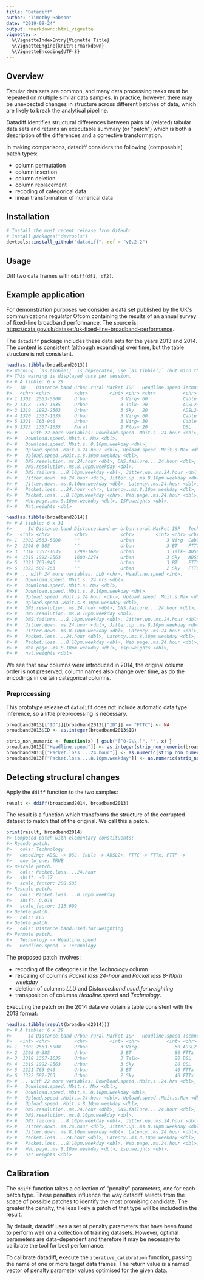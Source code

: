 ```yaml
---
title: "Datadiff"
author: "Timothy Hobson"
date: "2019-09-24"
output: rmarkdown::html_vignette
vignette: >
  %\VignetteIndexEntry{Vignette Title}
  %\VignetteEngine{knitr::rmarkdown}
  %\VignetteEncoding{UTF-8}
---
```




## Overview

Tabular data sets are common, and many data processing tasks must be repeated on multiple similar data samples. In practice, however, there may be unexpected changes in structure across different batches of data, which are likely to break the analytical pipeline.

Datadiff identifies structural differences between pairs of (related) tabular 
data sets and returns an executable summary (or "patch") which is both a description of the differences and a corrective transformation.

In making comparisons, datadiff considers the following (composable) patch types:

 - column permutation
 - column insertion
 - column deletion
 - column replacement
 - recoding of categorical data
 - linear transformation of numerical data

## Installation


```r
# Install the most recent release from GitHub:
# install.packages("devtools")
devtools::install_github("datadiff", ref = "v0.2.2")
```

## Usage

Diff two data frames with `ddiff(df1, df2)`.

## Example application

For demonstration purposes we consider a data set published by the UK's 
communications regulator Ofcom containing the results of an annual survey of
fixed-line broadband performance. The source is: https://data.gov.uk/dataset/uk-fixed-line-broadband-performance.

The `datadiff` package includes these data sets for the years 2013 and 2014. The 
content is consistent (although expanding) over time, but the table structure is 
not consistent.


```r
head(as.tibble(broadband2013))
#> Warning: `as.tibble()` is deprecated, use `as_tibble()` (but mind the new semantics).
#> This warning is displayed once per session.
#> # A tibble: 6 x 29
#>   ID    Distance.band Urban.rural Market ISP   Headline.speed Technology
#>   <chr> <chr>         <chr>        <int> <chr> <chr>          <chr>     
#> 1 1302  2563-5000     Urban            3 Virg~ 60             Cable     
#> 2 1318  1367-1635     Urban            3 Talk~ 20             ADSL2+    
#> 3 1319  1992-2563     Urban            3 Sky   20             ADSL2+    
#> 4 1320  1367-1635     Urban            3 Virg~ 60             Cable     
#> 5 1321  763-946       Urban            3 Virg~ 30             Cable     
#> 6 1325  1367-1635     Rural            2 Plus~ 20             DSL       
#> # ... with 22 more variables: Download.speed..Mbit.s..24.hour <dbl>,
#> #   Download.speed..Mbit.s..Max <dbl>,
#> #   Download.speed..Mbit.s..8.10pm.weekday <dbl>,
#> #   Upload.speed..Mbit.s.24.hour <dbl>, Upload.speed..Mbit.s.Max <dbl>,
#> #   Upload.speed..Mbit.s.8.10pm.weekday <dbl>,
#> #   DNS.resolution..ms.24.hour <dbl>, DNS.failure....24.hour <dbl>,
#> #   DNS.resolution..ms.8.10pm.weekday <dbl>,
#> #   DNS.failure....8.10pm.weekday <dbl>, Jitter.up..ms.24.hour <dbl>,
#> #   Jitter.down..ms.24.hour <dbl>, Jitter.up..ms.8.10pm.weekday <dbl>,
#> #   Jitter.down..ms.8.10pm.weekday <dbl>, Latency..ms.24.hour <dbl>,
#> #   Packet.loss....24.hour <chr>, Latency..ms.8.10pm.weekday <dbl>,
#> #   Packet.loss....8.10pm.weekday <chr>, Web.page..ms.24.hour <dbl>,
#> #   Web.page..ms.8.10pm.weekday <dbl>, ISP.weights <dbl>,
#> #   Nat.weights <dbl>
```


```r
head(as.tibble(broadband2014))
#> # A tibble: 6 x 31
#>      Id Distance.band Distance.band.u~ Urban.rural Market ISP   Technology
#>   <int> <chr>         <chr>            <chr>        <int> <chr> <chr>     
#> 1  1302 2563-5000     ""               Urban            3 Virg~ Cable     
#> 2  1308 0-385         ""               Urban            3 BT    FTTC      
#> 3  1318 1367-1635     1299-1680        Urban            3 Talk~ ADSL      
#> 4  1319 1992-2563     1680-2274        Urban            3 Sky   ADSL      
#> 5  1321 763-946       ""               Urban            3 BT    FTTC      
#> 6  1322 582-763       ""               Urban            2 Sky   FTTC      
#> # ... with 24 more variables: LLU <chr>, Headline.speed <int>,
#> #   Download.speed..Mbit.s..24.hrs <dbl>,
#> #   Download.speed..Mbit.s..Max <dbl>,
#> #   Download.speed..Mbit.s..8.10pm.weekday <dbl>,
#> #   Upload.speed..Mbit.s.24.hour <dbl>, Upload.speed..Mbit.s.Max <dbl>,
#> #   Upload.speed..Mbit.s.8.10pm.weekday <dbl>,
#> #   DNS.resolution..ms.24.hour <dbl>, DNS.failure....24.hour <dbl>,
#> #   DNS.resolution..ms.8.10pm.weekday <dbl>,
#> #   DNS.failure....8.10pm.weekday <dbl>, Jitter.up..ms.24.hour <dbl>,
#> #   Jitter.down..ms.24.hour <dbl>, Jitter.up..ms.8.10pm.weekday <dbl>,
#> #   Jitter.down..ms.8.10pm.weekday <dbl>, Latency..ms.24.hour <dbl>,
#> #   Packet.loss....24.hour <dbl>, Latency..ms.8.10pm.weekday <dbl>,
#> #   Packet.loss....8.10pm.weekday <dbl>, Web.page..ms.24.hour <dbl>,
#> #   Web.page..ms.8.10pm.weekday <dbl>, isp.weights <dbl>,
#> #   nat.weights <dbl>
```

We see that new columns were introduced in 2014, the original column order is 
not preserved, column names also change over time, as do the encodings in 
certain categorical columns.

### Preprocessing

This prototype release of `datadiff` does not include automatic data type inference, so a little preprocessing is necessary.


```r
broadband2013[["ID"]][broadband2013[["ID"]] == "FTTC"] <- NA
broadband2013$ID <- as.integer(broadband2013$ID)

strip_non_numeric <- function(x) { gsub("[^0-9\\.]", "", x) }
broadband2013[["Headline.speed"]] <- as.integer(strip_non_numeric(broadband2013[["Headline.speed"]]))
broadband2013[["Packet.loss....24.hour"]] <- as.numeric(strip_non_numeric(broadband2013[["Packet.loss....24.hour"]]))
broadband2013[["Packet.loss....8.10pm.weekday"]] <- as.numeric(strip_non_numeric(broadband2013[["Packet.loss....8.10pm.weekday"]]))
```

## Detecting structural changes

Apply the `ddiff` function to the two samples:


```r
result <- ddiff(broadband2014, broadband2013)
```

The result is a function which transforms the structure of the corrupted dataset to match that of the original. We call this a patch.


```r
print(result, broadband2014)
#> Composed patch with elementary constituents:
#> Recode patch.
#>   cols: Technology
#>   encoding: ADSL -> DSL, Cable -> ADSL2+, FTTC -> FTTx, FTTP -> 
#>   one_to_one: TRUE
#> Rescale patch.
#>   cols: Packet.loss....24.hour
#>   shift: -0.17
#>   scale_factor: 280.505
#> Rescale patch.
#>   cols: Packet.loss....8.10pm.weekday
#>   shift: 0.014
#>   scale_factor: 113.909
#> Delete patch.
#>   cols: LLU
#> Delete patch.
#>   cols: Distance.band.used.for.weighting
#> Permute patch.
#>   Technology -> Headline.speed
#>   Headline.speed -> Technology
```

The proposed patch involves:

 - recoding of the categories in the _Technology_ column
 - rescaling of columns _Packet loss 24-hour_ and _Packet loss 8-10pm weekday_
 - deletion of columns _LLU_ and _Distance.band.used.for.weighting_
 - transposition of columns _Headline.speed_ and _Technology_.

Executing the patch on the 2014 data we obtain a table consistent with the 2013 format:


```r
head(as.tibble(result(broadband2014)))
#> # A tibble: 6 x 29
#>      Id Distance.band Urban.rural Market ISP   Headline.speed Technology
#>   <int> <chr>         <chr>        <int> <chr>          <int> <chr>     
#> 1  1302 2563-5000     Urban            3 Virg~             60 ADSL2+    
#> 2  1308 0-385         Urban            3 BT                80 FTTx      
#> 3  1318 1367-1635     Urban            3 Talk~             20 DSL       
#> 4  1319 1992-2563     Urban            3 Sky               20 DSL       
#> 5  1321 763-946       Urban            3 BT                40 FTTx      
#> 6  1322 582-763       Urban            2 Sky               40 FTTx      
#> # ... with 22 more variables: Download.speed..Mbit.s..24.hrs <dbl>,
#> #   Download.speed..Mbit.s..Max <dbl>,
#> #   Download.speed..Mbit.s..8.10pm.weekday <dbl>,
#> #   Upload.speed..Mbit.s.24.hour <dbl>, Upload.speed..Mbit.s.Max <dbl>,
#> #   Upload.speed..Mbit.s.8.10pm.weekday <dbl>,
#> #   DNS.resolution..ms.24.hour <dbl>, DNS.failure....24.hour <dbl>,
#> #   DNS.resolution..ms.8.10pm.weekday <dbl>,
#> #   DNS.failure....8.10pm.weekday <dbl>, Jitter.up..ms.24.hour <dbl>,
#> #   Jitter.down..ms.24.hour <dbl>, Jitter.up..ms.8.10pm.weekday <dbl>,
#> #   Jitter.down..ms.8.10pm.weekday <dbl>, Latency..ms.24.hour <dbl>,
#> #   Packet.loss....24.hour <dbl>, Latency..ms.8.10pm.weekday <dbl>,
#> #   Packet.loss....8.10pm.weekday <dbl>, Web.page..ms.24.hour <dbl>,
#> #   Web.page..ms.8.10pm.weekday <dbl>, isp.weights <dbl>,
#> #   nat.weights <dbl>
```

## Calibration

The `ddiff` function takes a collection of "penalty" parameters, one for each patch type. These penalties influence the way datadiff selects from the space of possible patches to identify the most promising candidate. The greater the penalty, the less likely a patch of that type will be included in the result.

By default, datadiff uses a set of penalty parameters that have been found to perform well on a collection of training datasets. However, optimal parameters are data-dependent and therefore it may be necessary to calibrate the tool for best performance.

To calibrate datadiff, execute the `iterative_calibration` function, passing the name of one or more target data frames. The return value is a named vector of penalty parameter values optimised for the given data.



